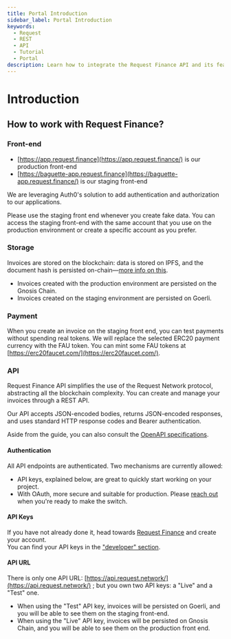 ```yaml
---
title: Portal Introduction
sidebar_label: Portal Introduction
keywords:
  - Request
  - REST
  - API
  - Tutorial
  - Portal
description: Learn how to integrate the Request Finance API and its features.
---
```


# Introduction

## How to work with Request Finance?

### Front-end

* [https://app.request.finance](https://app.request.finance/) is our production front-end
* [https://baguette-app.request.finance](https://baguette-app.request.finance/) is our staging front-end

We are leveraging Auth0's solution to add authentication and authorization to our applications.

Please use the staging front end whenever you create fake data. You can access the staging front-end with the same account that you use on the production environment or create a specific account as you prefer.

### Storage

Invoices are stored on the blockchain: data is stored on IPFS, and the document hash is persisted on-chain—[more info on this](https://docs.request.network/docs/guides/7-protocol/6-request-ipfs-network).

* Invoices created with the production environment are persisted on the Gnosis Chain.
* Invoices created on the staging environment are persisted on Goerli.

### Payment

When you create an invoice on the staging front end, you can test payments without spending real tokens. We will replace the selected ERC20 payment currency with the FAU token. You can mint some FAU tokens at [https://erc20faucet.com/](https://erc20faucet.com/).

### API

Request Finance API simplifies the use of the Request Network protocol, abstracting all the blockchain complexity. You can create and manage your invoices through a REST API.

Our API accepts JSON-encoded bodies, returns JSON-encoded responses, and uses standard HTTP response codes and Bearer authentication.

Aside from the guide, you can also consult the [OpenAPI specifications](http://redocly.github.io/redoc/?url=https://api.request.network/spec/openapi.yml).

#### Authentication

All API endpoints are authenticated. Two mechanisms are currently allowed:

* API keys, explained below, are great to quickly start working on your project.
* With OAuth, more secure and suitable for production. Please [reach out](https://www.request.finance/contact-us) when you're ready to make the switch.

#### API Keys

If you have not already done it, head towards [Request Finance](https://app.request.finance) and create your account.\
You can find your API keys in the ["developer" section](https://app.request.finance/account/api-keys).

#### API URL

There is only one API URL: [https://api.request.network/](https://api.request.network/) ; but you own two API keys: a "Live" and a "Test" one.

* When using the "Test" API key, invoices will be persisted on Goerli, and you will be able to see them on the staging front-end.
* When using the "Live" API key, invoices will be persisted on Gnosis Chain, and you will be able to see them on the production front end.
